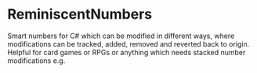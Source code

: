 # ReminiscentNumbers
Smart numbers for C# which can be modified in different ways, where modifications can be tracked, added, removed and reverted back to origin. Helpful for card games or RPGs or anything which needs stacked number modifications e.g.
